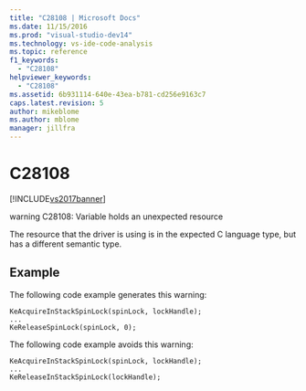 ```yaml
---
title: "C28108 | Microsoft Docs"
ms.date: 11/15/2016
ms.prod: "visual-studio-dev14"
ms.technology: vs-ide-code-analysis
ms.topic: reference
f1_keywords: 
  - "C28108"
helpviewer_keywords: 
  - "C28108"
ms.assetid: 6b931114-640e-43ea-b781-cd256e9163c7
caps.latest.revision: 5
author: mikeblome
ms.author: mblome
manager: jillfra
---
```

# C28108
[!INCLUDE[vs2017banner](../includes/vs2017banner.md)]

warning C28108: Variable holds an unexpected resource  
  
 The resource that the driver is using is in the expected C language type, but has a different semantic type.  
  
## Example  
 The following code example generates this warning:  
  
```  
KeAcquireInStackSpinLock(spinLock, lockHandle);  
...  
KeReleaseSpinLock(spinLock, 0);  
```  
  
 The following code example avoids this warning:  
  
```  
KeAcquireInStackSpinLock(spinLock, lockHandle);  
...  
KeReleaseInStackSpinLock(lockHandle);  
```
